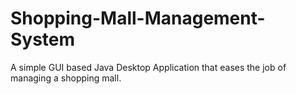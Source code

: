 # Shopping-Mall-Management-System
A simple GUI based Java Desktop Application that eases the job of managing a shopping mall.
